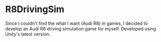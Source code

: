 # R8DrivingSim
Since I couldn't find the what I want (Audi R8) in games, I decided to develop an Audi R8 driving simulation game for myself.
Developed using Unity's latest version.
